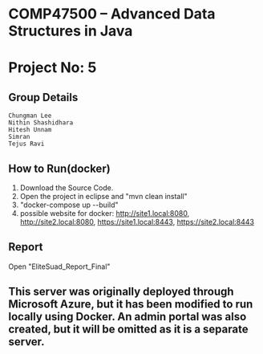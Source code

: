 # COMP47500 – Advanced Data Structures in Java
# Project No: 5

## Group Details
	Chungman Lee
	Nithin Shashidhara
	Hitesh Unnam
    Simran
    Tejus Ravi

 ## How to Run(docker)
 1. Download the Source Code.
 2. Open the project in eclipse and "mvn clean install"
 3. "docker-compose up --build"
 4. possible website for docker: http://site1.local:8080, http://site2.local:8080, https://site1.local:8443, https://site2.local:8443
 ## Report
 Open "EliteSuad_Report_Final"
 ## This server was originally deployed through Microsoft Azure, but it has been modified to run locally using Docker. An admin portal was also created, but it will be omitted as it is a separate server.